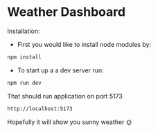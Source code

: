 # Weather Dashboard

Installation:

- First you would like to install node modules by:

```sh
npm install
```

- To start up a a dev server run:

```sh
npm run dev
```

That should run application on port 5173

```sh
http://localhost:5173
```

Hopefully it will show you sunny weather 🌞
